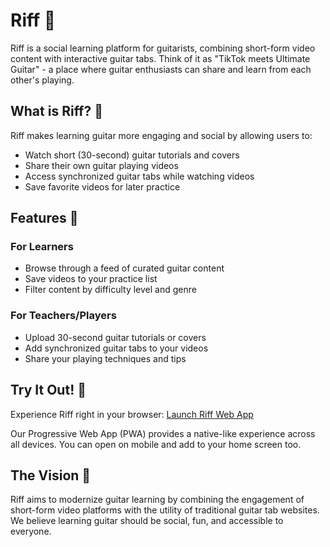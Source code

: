 # Riff 🎸

Riff is a social learning platform for guitarists, combining short-form video content with interactive guitar tabs. Think of it as "TikTok meets Ultimate Guitar" - a place where guitar enthusiasts can share and learn from each other's playing.

## What is Riff? 🤔

Riff makes learning guitar more engaging and social by allowing users to:
- Watch short (30-second) guitar tutorials and covers
- Share their own guitar playing videos
- Access synchronized guitar tabs while watching videos
- Save favorite videos for later practice

## Features 🌟

### For Learners
- Browse through a feed of curated guitar content
- Save videos to your practice list
- Filter content by difficulty level and genre

### For Teachers/Players
- Upload 30-second guitar tutorials or covers
- Add synchronized guitar tabs to your videos
- Share your playing techniques and tips

## Try It Out! 🚀

Experience Riff right in your browser:
[Launch Riff Web App](https://riff-v3.vercel.app/)

Our Progressive Web App (PWA) provides a native-like experience across all devices.
You can open on mobile and add to your home screen too.

## The Vision 🎯

Riff aims to modernize guitar learning by combining the engagement of short-form video platforms with the utility of traditional guitar tab websites. We believe learning guitar should be social, fun, and accessible to everyone.
